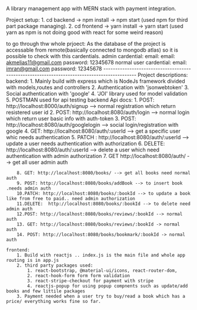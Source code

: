 A library management app with MERN stack with payment integration.

Project setup: 
	1. cd backend -> npm  install -> npm start (used npm for third part package managing). 
	2. cd frontend -> yarn install -> yarn start (used yarn as npm is not doing good with react for some weird reason)

to go through thw whole prjoect:
	As the database of the project is accessable from remote(basically connected to mongodb atlas) so it is possible to check with this cardentials.
	admin cardential: 
		email: email: akmelias11@gmail.com
		password: 12345678
	normal user cardential:
		email: imran@gmail.com
		password: 12345678
	--------------------------------------------------------------------------------------------
Project descriptions: 
 	backend:
		1. Mainly build with express which is NodeJs framework divided with models,routes and controllers
		2. Authentication with 'jsonwebtoken'
		3. Social authentication with 'google'
		4. 'JOI' library used for model validation
		5. POSTMAN used for api testing
                  backend Api docs:
		1. POST: http://localhost:8000/auth/signup --> normal registration which return resistered user id
		2. POST: http://localhost:8080/auth/login --> normal login which return user basic info with auth-token
		3. POST: http://localhost:8080/auth/googlelogin --> social login/registration with google 
		4. GET: http://localhost:8080/auth/:userId  --> get a specific user whic needs authentication 
		5. PATCH : http://localhost:8080/auth/:userId  --> update a user needs authentication with authorization
		6. DELETE: http://localhost:8080/auth/:userId --> delete a user which need authentication with admin authorization
		7. GET http://localhost:8080/auth/  --> get all user admin auth

		8. GET: http://localhost:8080/books/ --> get all books need normal auth
		9. POST: http://localhost:8080/books/addBook --> to insert book .needs admin auth
		10.PATCH: http://localhost:8080/books/:bookId --> to update a book like from free to paid.. need admin authorization
		11.DELETE:  http://localhost:8080/books/:bookId --> to delete need admin auth
		12.POST: http://localhost:8080/books/reviews/:bookId --> normal auth
		13. GET: http://localhost:8080/books/reviews/:bookId -> normal auth
		14. POST: http://localhost:8080/books/bookmark/:bookId -> normal auth

	frontend:
		1. Build with reactjs .. index.js is the main file and whole app routing is in app.js
		2. third party packages used: 
			1. react-bootstrap, @material-ui/icons, react-router-dom, 
			2. react-hook-form form form validation
			3. react-stripe-checkout for payment with stripe
			4. reactjs-popup for using popup compnents such as update/add books and few littile packages
		3. Payment needed when a user try to buy/read a book which has a price/ everything works fine so far.
